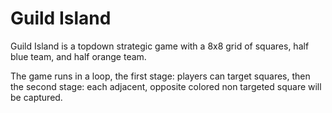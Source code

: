 # Guild Island

Guild Island is a topdown strategic game with a 8x8 grid of squares, half blue team, and half orange team. 

The game runs in a loop, the first stage: players can target squares, then the second stage: each adjacent, opposite colored non targeted square will be captured. 
